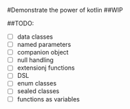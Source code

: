 #Demonstrate the power of kotlin
##WIP

##TODO:
- [ ] data classes
- [ ] named parameters
- [ ] companion object
- [ ] null handling
- [ ] extensionj functions  
- [ ] DSL
- [ ] enum classes
- [ ] sealed classes
- [ ] functions as variables
